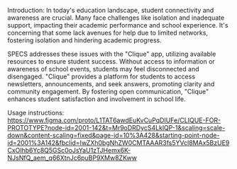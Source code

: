 Introduction:
In today's education landscape, student connectivity and awareness are crucial. Many face challenges like isolation and inadequate support, impacting their academic performance and school experience. It's concerning that some lack avenues for help due to limited networks, fostering isolation and hindering academic progress.

SPECS addresses these issues with the "Clique" app, utilizing available resources to ensure student success. Without access to information or awareness of school events, students may feel disconnected and disengaged. "Clique" provides a platform for students to access newsletters, announcements, and seek answers, promoting clarity and community engagement. By fostering open communication, "Clique" enhances student satisfaction and involvement in school life.

Usage instructions: https://www.figma.com/proto/L1TAT6awdEuKvCuPqDIUFe/CLIQUE-FOR-PROTOTYPE?node-id=2001-142&t=Mr9oDRDycS4LklQP-1&scaling=scale-down&content-scaling=fixed&page-id=10%3A428&starting-point-node-id=2001%3A142&fbclid=IwZXh0bgNhZW0CMTAAAR3fs5YVcl8MAx5BzUE9CxOlhb6Yc8Q5GSc0oJsYaU1zTJHemx6K-NJsNfQ_aem_q66XtnJc6puBP9XMw8ZKww
